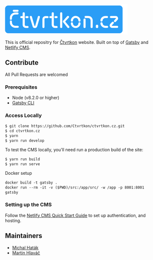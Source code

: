 <img src="https://github.com/Ctvrtkon/ctvrtkon.cz/raw/master/src/img/logo-ctvrtkon-2.png" />

This is official repositry for [Čtvrtkon](http://ctvrtkon.cz) website. 
Built on top of [Gatsby](https://www.gatsbyjs.org/) and [Netlify CMS](https://www.netlifycms.org). 

## Contribute

All Pull Requests are welcomed

### Prerequisites

- Node (v8.2.0 or higher)
- [Gatsby CLI](https://www.gatsbyjs.org/docs/)

### Access Locally
```
$ git clone https://github.com/Ctvrtkon/ctvrtkon.cz.git
$ cd ctvrtkon.cz
$ yarn
$ yarn run develop
```
To test the CMS locally, you'll need run a production build of the site:
```
$ yarn run build
$ yarn run serve
```

Docker setup
```shell
docker build -t gatsby .
docker run --rm -it -v ($PWD)/src:/app/src/ -w /app -p 8001:8001 gatsby

```

### Setting up the CMS
Follow the [Netlify CMS Quick Start Guide](https://www.netlifycms.org/docs/quick-start/#authentication) to set up authentication, and hosting.

## Maintainers

* [Michal Haták](https://github.com/Twista)
* [Martin Hlaváč](https://github.com/hlavacm)

